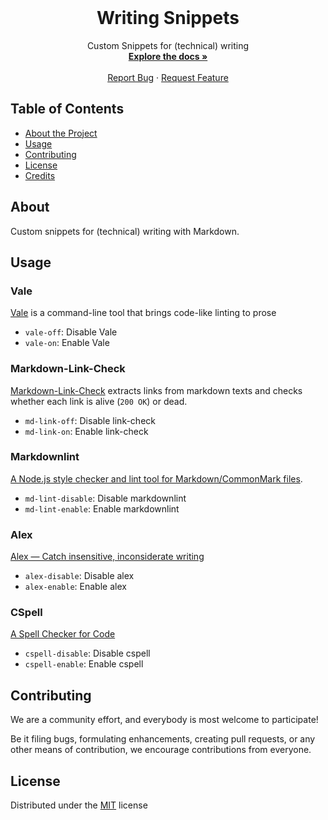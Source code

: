 <!-- PROJECT LOGO -->

<br />
<p align="center">
  <h1 align="center">Writing Snippets</h1>

  <p align="center">
    Custom Snippets for (technical) writing
    <br />
    <a href="https://github.com/ocular-d/vscode-writing"><strong>Explore the docs »</strong></a>
    <br />
    <br />
    <a href="https://github.com/ocular-d/vscode-writing/issues">Report Bug</a>
    ·
    <a href="https://github.com/ocular-d/vscode-writing/issues">Request Feature</a>
  </p>
</p>

<!-- TABLE OF CONTENTS -->

## Table of Contents

- [About the Project](#about)
- [Usage](#usage)
- [Contributing](#contributing)
- [License](#license)
- [Credits](#credits)

## About

Custom snippets for (technical) writing with Markdown.

## Usage

### Vale

[Vale](https://docs.errata.ai/vale/about) is a command-line tool that brings code-like linting to prose

- `vale-off`: Disable Vale
- `vale-on`: Enable Vale

### Markdown-Link-Check

[Markdown-Link-Check](https://github.com/tcort/markdown-link-check) extracts links
from markdown texts and checks whether each link is alive (`200 OK`) or dead.

- `md-link-off`: Disable link-check
- `md-link-on`: Enable link-check

### Markdownlint

[A Node.js style checker and lint tool for Markdown/CommonMark files](https://github.com/DavidAnson/markdownlint#configuration).

- `md-lint-disable`: Disable markdownlint
- `md-lint-enable`: Enable markdownlint

### Alex

[Alex — Catch insensitive, inconsiderate writing](https://github.com/get-alex/alex)

- `alex-disable`: Disable alex
- `alex-enable`: Enable alex

### CSpell

[A Spell Checker for Code](https://cspell.org/)

- `cspell-disable`: Disable cspell
- `cspell-enable`: Enable cspell

## Contributing

We are a community effort, and everybody is most welcome to participate!

Be it filing bugs, formulating enhancements, creating pull requests, or any other means of contribution,
we encourage contributions from everyone.

## License

Distributed under the [MIT](https://choosealicense.com/licenses/mit/ "Link to license") license
